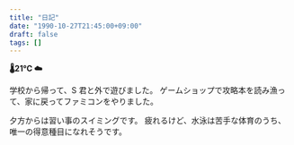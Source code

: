 ```yaml
---
title: "日記"
date: "1990-10-27T21:45:00+09:00"
draft: false
tags: []
---
```


__🌡21℃ ☁__

学校から帰って、S 君と外で遊びました。
ゲームショップで攻略本を読み漁って、家に戻ってファミコンをやりました。

夕方からは習い事のスイミングです。
疲れるけど、水泳は苦手な体育のうち、唯一の得意種目になれそうです。
